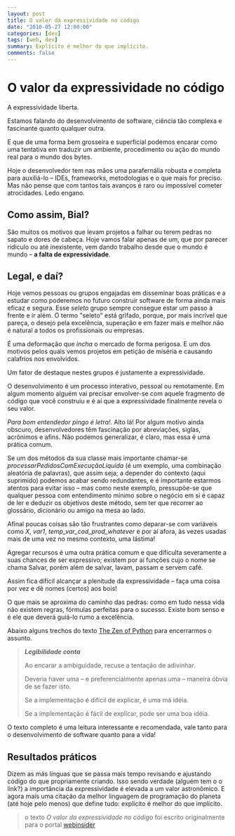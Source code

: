 ```yaml
---
layout: post 
title: O valor da expressividade no código
date: "2010-05-27 12:00:00"
categories: [dev]
tags: [web, dev]
summary: Explícito é melhor do que implícito.
comments: false
---
```


# O valor da expressividade no código

A expressividade liberta.

Estamos falando do desenvolvimento de software, ciência tão complexa e fascinante quanto qualquer outra.

E que de uma forma bem grosseira e superficial podemos encarar como uma tentativa em traduzir um ambiente, procedimento ou ação do mundo real para o mundo dos bytes.

Hoje o desenvolvedor tem nas mãos uma parafernália robusta e completa para auxiliá-lo – IDEs, frameworks, metodologias e o que mais for preciso. Mas não pense que com tantos tais avanços é raro ou impossível cometer atrocidades. Ledo engano.

## Como assim, Bial?

São muitos os motivos que levam projetos a falhar ou terem pedras no sapato e dores de cabeça. Hoje vamos falar apenas de um, que por parecer ridículo ou até inexistente, vem dando trabalho desde que o mundo é mundo – **a falta de expressividade**.

## Legal, e daí?

Hoje vemos pessoas ou grupos engajadas em disseminar boas práticas e a estudar como poderemos no futuro construir software de forma ainda mais eficaz e segura.
Esse _seleto_ grupo sempre consegue estar um passo à frente e ir além. O termo "seleto" está grifado, porque, por mais incrível que pareça, o desejo pela excelência, superação e em fazer mais e melhor não é natural a todos os profissionais ou empresas.

É uma deformação que _incha_ o mercado de forma perigosa. E um dos motivos pelos quais vemos projetos em petição de miséria e causando calafrios nos envolvidos.

Um fator de destaque nestes grupos é justamente a expressividade.

O desenvolvimento é um processo interativo, pessoal ou remotamente. Em algum momento alguém vai precisar envolver-se com aquele fragmento de código que você construiu e é aí que a expressividade finalmente revela o seu valor.

_Para bom entendedor pingo é letra!_. Alto lá! Por algum motivo ainda obscuro, desenvolvedores têm fascinação por abreviações, siglas, acrônimos e afins. Não podemos generalizar, é claro, mas essa é uma prática comum.

Se um dos métodos da sua classe mais importante chamar-se _processarPedidosComExecuçãoLiquida_ (é um exemplo, uma combinação aleatória de palavras), que assim seja; a depender do contexto (aqui suprimido) podemos acabar sendo redundantes, e é importante estarmos atentos para evitar isso – mas como neste exemplo, pressupõe-se que qualquer pessoa com entendimento mínimo sobre o negócio em si é capaz de ler e deduzir os objetivos deste método, sem ter que recorrer ao glossário, dicionário ou amigo na mesa ao lado.

Afinal poucas coisas são tão frustrantes como deparar-se com variáveis como _X_, _var1_, _temp_var_cod_prod_whatever_ e por aí afora, às vezes usadas mais de uma vez no mesmo contexto, uma lástima!

Agregar recursos é uma outra prática comum e que dificulta severamente a suas chances de ser expressivo; existem por aí funções cujo o nome se chama Salvar, porém além de salvar, lavam, passam e servem café.

Assim fica difícil alcançar a plenitude da expressividade – faça uma coisa por vez e dê nomes (certos) aos bois!

O que mais se aproxima do caminho das pedras: como em tudo nessa vida não existem regras, fórmulas perfeitas para o sucesso. Existe bom senso e é ele que deverá guiá-lo rumo a excelência.

Abaixo alguns trechos do texto [The Zen of Python](http://www.python.org/doc/humor/#the-zen-of-python) para encerrarmos o assunto.

> **_Legibilidade conta_**
>
> Ao encarar a ambiguidade, recuse a tentação de adivinhar.
>
> Deveria haver uma – e preferencialmente apenas uma – maneira óbvia de se fazer isto.
>
> Se a implementação é difícil de explicar, é uma má idéia.
>
> Se a implementação é fácil de explicar, pode ser uma boa idéia.

O texto completo é uma leitura interessante e recomendada, vale tanto para o desenvolvimento de software quanto para a vida!

## Resultados práticos

Dizem as más línguas que se passa mais tempo revisando e ajustando código do que propriamente criando. Isso sendo verdade (alguém tem o o link?) a importância da expressividade é elevada a um valor astronômico.
E agora mais uma citação da melhor linguagem de programação do planeta (até hoje pelo menos) que define tudo: explícito é melhor do que implícito.

> o texto _O valor da expressividade no código_ foi escrito originalmente para o portal [webinsider](http://webinsider.com.br/2010/05/27/o-valor-da-expressividade-no-codigo/)
